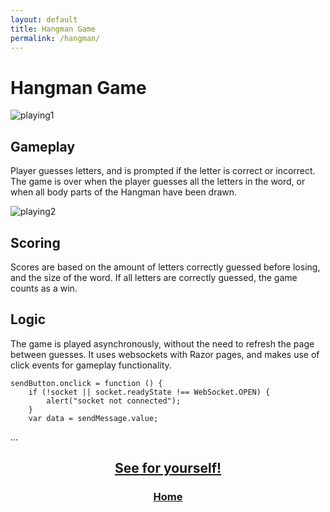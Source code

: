 ```yaml
---
layout: default
title: Hangman Game
permalink: /hangman/
---
```


# Hangman Game
![playing1](https://user-images.githubusercontent.com/55026784/163106022-9f8f92a0-19a0-4e47-a5e7-72959a573eab.png)

## Gameplay

Player guesses letters, and is prompted if the letter is correct or incorrect. The game is over when the player guesses all the letters in the word, or when all body parts of the Hangman have been drawn.

![playing2](https://user-images.githubusercontent.com/55026784/163106222-3d6f27d7-18ff-4d9f-8cba-d22b31829123.png)

## Scoring

Scores are based on the amount of letters correctly guessed before losing, and the size of the word. If all letters are correctly guessed, the game counts as a win.

## Logic

The game is played asynchronously, without the need to refresh the page between guesses. It uses websockets with Razor pages, and makes use of click events for gameplay functionality.

```
sendButton.onclick = function () {
    if (!socket || socket.readyState !== WebSocket.OPEN) {
        alert("socket not connected");
    }
    var data = sendMessage.value;
```
...

<h2 align="center">
  <a href="https://github.com/jayprestonwaters/CS3750_Projects">See for yourself!</a>
</h2>

<h3 align="center">
    <a href="https://jayprestonwaters.github.io/">Home</a>
</h3>

